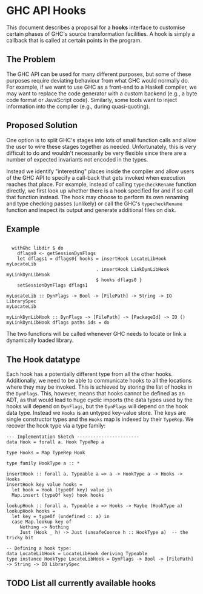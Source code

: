 # GHC API Hooks


This document describes a proposal for a **hooks** interface to customise certain phases of GHC's source transformation facilities.  A hook is simply a callback that is called at certain points in the program.

## The Problem


The GHC API can be used for many different purposes, but some of these purposes require deviating behaviour from what GHC would normally do.  For example, if we want to use GHC as a front-end to a Haskell compiler, we may want to replace the code generator with a custom backend (e.g., a byte code format or JavaScript code).  Similarly, some tools want to inject information into the compiler (e.g., during quasi-quoting).

## Proposed Solution


One option is to split GHC's stages into lots of small function calls and allow the user to wire these stages together as needed.  Unfortunately, this is very difficult to do and wouldn't necessarily be very flexible since there are a number of expected invariants not encoded in the types.


Instead we identify "interesting" places inside the compiler and allow users of the GHC API to specify a call-back that gets invoked when execution reaches that place.  For example, instead of calling `typecheckRename` function directly, we first look up whether there is a hook specified for and if so call that function instead.  The hook may choose to perform its own renaming and type checking passes (unlikely) or call the GHC's `typecheckRename` function and inspect its output and generate additional files on disk.

## Example

```wiki

  withGhc libdir $ do
    dflags0 <- getSessionDynFlags
    let dflags1 = dflags0{ hooks = insertHook LocateLibHook myLocateLib
                                 . insertHook LinkDynLibHook myLinkDynLibHook
                                 $ hooks dflags0 }
    setSessionDynFlags dflags1

myLocateLib :: DynFlags -> Bool -> [FilePath] -> String -> IO LibrarySpec
myLocateLib 

myLinkDynLibHook :: DynFlags -> [FilePath] -> [PackageId] -> IO ()
myLinkDynLibHook dflags paths ids = do 
```


The two functions will be called whenever GHC needs to locate or link a dynamically loaded library.

## The Hook datatype


Each hook has a potentially different type from all the other hooks. Additionally, we need to be able to communicate hooks to all the locations where they may be invoked. This is achieved by storing the list of hooks in the `DynFlags`.  This, however, means that hooks cannot be defined as an ADT, as that would lead to huge cyclic imports (the data types used by the hooks will depend on `DynFlags`, but the `DynFlags` will depend on the hook data type.  Instead we `Hooks` is an untyped key-value store.  The keys are single constructor types and the `Hooks` map is indexed by their `TypeRep`.  We recover the hook type via a type family:

```wiki
--- Implementation Sketch -----------------------
data Hook = forall a. Hook TypeRep a

type Hooks = Map TypeRep Hook

type family HookType a :: *

insertHook :: forall a. Typeable a => a -> HookType a -> Hooks -> Hooks
insertHook key value hooks =
  let hook = Hook (typeOf key) value in
  Map.insert (typeOf key) hook hooks

lookupHook :: forall a. Typeable a => Hooks -> Maybe (HookType a)
lookupHook hooks =
  let key = typeOf (undefined :: a) in
  case Map.lookup key of
     Nothing -> Nothing
     Just (Hook _ h) -> Just (unsafeCoerce h :: HookType a)  -- the tricky bit
```

```wiki
-- Defining a hook type:
data LocateLibHook = LocateLibHook deriving Typeable
type instance HookType LocateLibHook = DynFlags -> Bool -> [FilePath] -> String -> IO LibrarySpec
```

## TODO List all currently available hooks